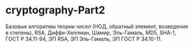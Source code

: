 # cryptography-Part2
Базовые алгоритмы теории чисел (НОД, обратный элемент, возведение в степень), RSA, Диффи-Хеллман, Шамир, Эль-Гамаль, MD5, SHA-1, ГОСТ Р 34.11-94, ЭП RSA, ЭП Эль-Гамаль, ЭП ГОСТ Р 34.10-11.
